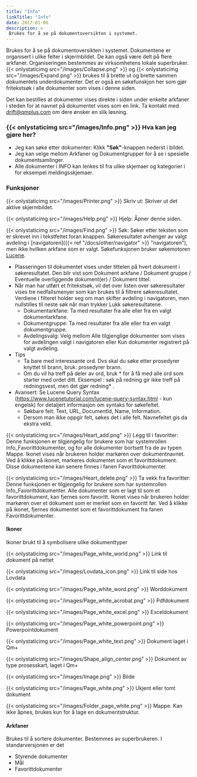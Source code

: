 ```yaml
---
title: "Info"
linkTitle: "Info"
date: 2017-01-06
description: >
 Brukes for å se på dokumentoversikten i systemet.
---
```

Brukes for å se på dokumentoversikten i systemet. Dokumentene er organisert i ulike felter i skjermbildet. De kan også være delt på flere arkfaner. Organiseringen bestemmes av virksomhetens lokale superbruker. {{< onlystaticimg src="/images/Collapse.png" >}} og {{< onlystaticimg src="/images/Expand.png" >}} brukes til å brette ut og brette sammen dokumentets underdokumenter. Det er også en søkefunskjon her som gjør fritekstsøk i alle dokumenter som vises i denne siden.

Det kan bestilles at dokumenter vises direkte i siden under enkelte arkfaner i steden for at navnet på dokumentet vises som en link. Ta kontakt med drift@qmplus.com om dere ønsker en slik løsning.

### {{< onlystaticimg src="/images/Info.png" >}} Hva kan jeg gjøre her?
* Jeg kan søke etter dokumenter: Klikk **"Søk"**-knappen nederst i bildet.
* Jeg kan velge mellom Arkfaner og Dokumentgrupper for å se i spesielle dokumentsamlinger.
* Alle dokumenter i INFO kan lenkes til fra ulike skjemaer og kategorier i for eksempel meldingsskjemaer.

### Funksjoner

{{< onlystaticimg src="/images/Printer.png" >}} Skriv ut: Skriver ut det aktive skjermbildet.

{{< onlystaticimg src="/images/Help.png" >}} Hjelp: Åpner denne siden.

{{< onlystaticimg src="/images/Find.png" >}} Søk: Søker etter teksten som er skrevet inn i tekstfeltet foran knappen. Søkeresultatet avhenger av valgt avdeling i [navigatoren]({{< ref "/docs/other/navigator" >}} "navigatoren"), men ikke hvilken arkfane som er valgt. Søkefunksjonen bruker søkemotoren [Lucene](http://lucene.apache.org/core/).

- Plasseringen til dokumentet vises under tittelen på hvert dokument i søkeresultatet. Den blir vist som Dokument arkfane / Dokument gruppe / Eventuelle overliggende dokument(er) / Dokument tittel.
- Når man har utført et fritekstsøk, vil det over listen over søkeresultater vises tre nedfallsmenyer som kan brukes til å filtrere søkeresultatet. Verdiene i filteret holder seg om man skifter avdeling i navigatoren, men nullstilles til neste søk når man trykker Lukk søkeresultatene.
  - Dokumentarkfane: Ta med resultater fra alle eller fra en valgt dokumentarkfane.
  - Dokumentgruppe: Ta med resultater fra alle eller fra en valgt dokumentgruppe.
  - Avdelingsvalg: Velg mellom Alle tilgjenglige dokumenter som vises for avdelingen valgt i navigatoren eller Kun dokumenter registrert på valgt avdeling.
- Tips
  - Ta bare med interessante ord. Dvs skal du søke etter prosedyrer knyttet til brann, bruk: prosedyrer brann.
  - Om du vil ha treff på deler av ord, bruk * for å få med alle ord som starter med ordet ditt. Eksempel : søk på redning gir ikke treff på redningsvest, men det gjør redning* .
- Avansert: Se Lucene Query Syntax (https://www.lucenetutorial.com/lucene-query-syntax.html - kun engelsk) for detaljert informasjon om syntaks for søkefeltet.
  - Søkbare felt: Text, URL, DocumentId, Name, Information.
  - Dersom man ikke oppgir felt, søkes det i alle felt. Navnefeltet gis da ekstra vekt.

{{< onlystaticimg src="/images/Heart_add.png" >}} Legg til i favoritter: Denne funksjonen er tilgjengelig for brukere som har systemrollen Info_Favorittdokumenter, og for alle dokumenter bortsett fra de av typen Mappe. Ikonet vises når brukeren holder markøren over dokumentnavnet. Ved å klikke på ikonet, markeres dokumentet som et favorittdokument. Disse dokumentene kan senere finnes i fanen Favorittdokumenter.

{{< onlystaticimg src="/images/Heart_delete.png" >}} Ta vekk fra favoritter: Denne funksjonen er tilgjengelig for brukere som har systemrollen Info_Favorittdokumenter. Alle dokumenter som er lagt til som et favorittdokument, kan fjernes som favoritt. Ikonet vises når brukeren holder markøren over et dokument som er merket som en favoritt før. Ved å klikke på ikonet, fjernes dokumentet som et favorittdokument fra fanen Favorittdokumenter.

#### Ikoner
Ikoner brukt til å symbolisere ulike dokumenttyper

{{< onlystaticimg src="/images/Page_white_world.png" >}} Link til dokument på nettet

{{< onlystaticimg src="/images/Lovdata_icon.png" >}} Link til side hos Lovdata

{{< onlystaticimg src="/images/Page_white_word.png" >}} Worddokument

{{< onlystaticimg src="/images/Page_white_acrobat.png" >}} Pdfdokument

{{< onlystaticimg src="/images/Page_white_excel.png" >}} Exceldokument

{{< onlystaticimg src="/images/Page_white_powerpoint.png" >}} Powerpointdokument

{{< onlystaticimg src="/images/Page_white_text.png" >}} Dokument laget i Qm+

{{< onlystaticimg src="/images/Shape_align_center.png" >}} Dokument av type prosesskart, laget i Qm+

{{< onlystaticimg src="/images/Image.png" >}} Bilde

{{< onlystaticimg src="/images/Page_white.png" >}} Ukjent eller tomt dokument

{{< onlystaticimg src="/images/Folder_page_white.png" >}} Mappe. Kan ikke åpnes, brukes kun for å lage en dokumentstruktur.

#### Arkfaner
Brukes til å sortere dokumenter. Bestemmes av superbrukeren. I standarversjonen er det

- Styrende dokumenter
- Mål
- Favorittdokumenter